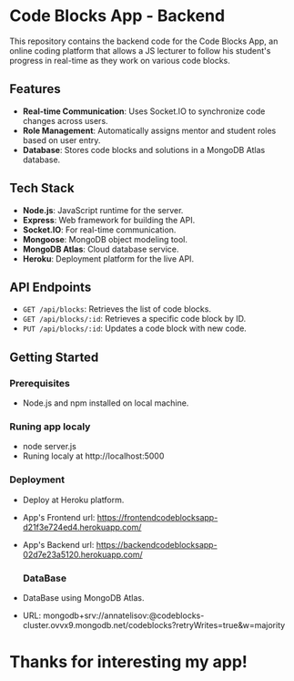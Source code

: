 # Code Blocks App - Backend

This repository contains the backend code for the Code Blocks App, an online coding platform that allows a JS lecturer to follow his student's progress in real-time as they work on various code blocks.

## Features

- **Real-time Communication**: Uses Socket.IO to synchronize code changes across users.
- **Role Management**: Automatically assigns mentor and student roles based on user entry.
- **Database**: Stores code blocks and solutions in a MongoDB Atlas database.

## Tech Stack

- **Node.js**: JavaScript runtime for the server.
- **Express**: Web framework for building the API.
- **Socket.IO**: For real-time communication.
- **Mongoose**: MongoDB object modeling tool.
- **MongoDB Atlas**: Cloud database service.
- **Heroku**: Deployment platform for the live API.

## API Endpoints

- `GET /api/blocks`: Retrieves the list of code blocks.
- `GET /api/blocks/:id`: Retrieves a specific code block by ID.
- `PUT /api/blocks/:id`: Updates a code block with new code.

## Getting Started

### Prerequisites

- Node.js and npm installed on local machine.

### Runing app localy

- node server.js
- Runing localy at http://localhost:5000

### Deployment 

- Deploy at Heroku platform.
- App's Frontend url: https://frontendcodeblocksapp-d21f3e724ed4.herokuapp.com/
- App's Backend url: https://backendcodeblocksapp-02d7e23a5120.herokuapp.com/

  ### DataBase 

- DataBase using MongoDB Atlas.
- URL: mongodb+srv://annatelisov:<password>@codeblocks-cluster.ovvx9.mongodb.net/codeblocks?retryWrites=true&w=majority

#  Thanks for interesting my app! #

